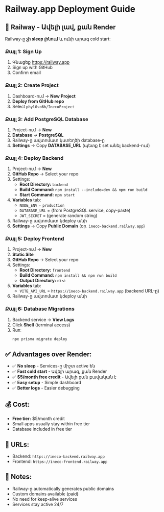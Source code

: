 # Railway.app Deployment Guide

## 🚀 Railway - Ավելի լավ, քան Render

Railway-ը **չի sleep լինում** և ունի արագ cold start:

### Քայլ 1: Sign Up

1. Գնացեք https://railway.app
2. Sign up with GitHub
3. Confirm email

### Քայլ 2: Create Project

1. Dashboard-ում → **New Project**
2. **Deploy from GitHub repo**
3. Select `phyl0so6h/InecoProject`

### Քայլ 3: Add PostgreSQL Database

1. Project-ում → **New**
2. **Database** → **PostgreSQL**
3. Railway-ը ավտոմատ կստեղծի database-ը
4. **Settings** → Copy **DATABASE_URL** (պետք է set անել backend-ում)

### Քայլ 4: Deploy Backend

1. Project-ում → **New**
2. **GitHub Repo** → Select your repo
3. Settings:
   - **Root Directory:** `backend`
   - **Build Command:** `npm install --include=dev && npm run build`
   - **Start Command:** `npm start`
4. **Variables** tab:
   - `NODE_ENV` = `production`
   - `DATABASE_URL` = (from PostgreSQL service, copy-paste)
   - `JWT_SECRET` = (generate random string)
5. Railway-ը ավտոմատ կdeploy անի
6. **Settings** → Copy **Public Domain** (օր. `ineco-backend.railway.app`)

### Քայլ 5: Deploy Frontend

1. Project-ում → **New**
2. **Static Site**
3. **GitHub Repo** → Select your repo
4. Settings:
   - **Root Directory:** `frontend`
   - **Build Command:** `npm install && npm run build`
   - **Output Directory:** `dist`
5. **Variables** tab:
   - `VITE_API_URL` = `https://ineco-backend.railway.app` (backend URL-ը)
6. Railway-ը ավտոմատ կdeploy անի

### Քայլ 6: Database Migrations

1. Backend service → **View Logs**
2. Click **Shell** (terminal access)
3. Run:
   ```bash
   npx prisma migrate deploy
   ```

## ✅ Advantages over Render:

- ✅ **No sleep** - Services-ը միշտ active են
- ✅ **Fast cold start** - Ավելի արագ, քան Render
- ✅ **$5/month free credit** - Ավելի քան բավական է
- ✅ **Easy setup** - Simple dashboard
- ✅ **Better logs** - Easier debugging

## 💰 Cost:

- **Free tier:** $5/month credit
- Small apps usually stay within free tier
- Database included in free tier

## 🔗 URLs:

- Backend: `https://ineco-backend.railway.app`
- Frontend: `https://ineco-frontend.railway.app`

## 📝 Notes:

- Railway-ը automatically generates public domains
- Custom domains available (paid)
- No need for keep-alive services
- Services stay active 24/7
